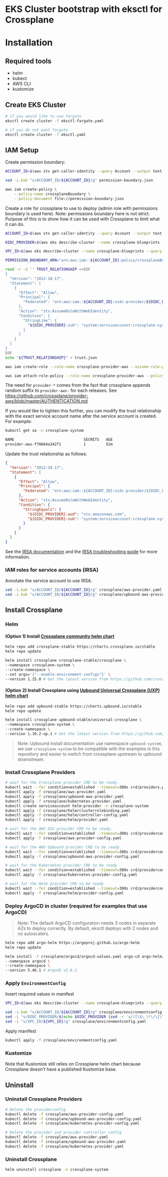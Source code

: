 # EKS Cluster bootstrap with eksctl for Crossplane

# Installation
## Required tools
- helm
- kubect
- AWS CLI
- kustomize


## Create EKS Cluster

```bash
# if you would like to use fargate
eksctl create cluster -f eksctl-fargate.yaml

# if you do not want fargate
eksctl create cluster -f eksctl.yaml
```

## IAM Setup
Create permission boundary:
```bash
ACCOUNT_ID=$(aws sts get-caller-identity --query Account --output text)

sed -i.bak "s/ACCOUNT_ID/${ACCOUNT_ID}/g" permission-boundary.json

aws iam create-policy \
    --policy-name crossplaneBoundary \
    --policy-document file://permission-boundary.json
```

Create a role for crossplane to use to deploy (admin role with permissions boundary is used here). Note: permissions boundary here is not strict. Purpose of this is to show how it can be used with Crossplane to limit what it can do.

```bash
ACCOUNT_ID=$(aws sts get-caller-identity --query Account --output text)

OIDC_PROVIDER=$(aws eks describe-cluster --name crossplane-blueprints --query "cluster.identity.oidc.issuer" --output text | sed -e "s/^https:\/\///")

VPC_ID=$(aws eks describe-cluster --name crossplane-blueprints --query "cluster.resourcesVpcConfig.vpcId" --output text)

PERMISSION_BOUNDARY_ARN="arn:aws:iam::${ACCOUNT_ID}:policy/crossplaneBoundary"

read -r -d '' TRUST_RELATIONSHIP <<EOF
{
  "Version": "2012-10-17",
  "Statement": [
    {
      "Effect": "Allow",
      "Principal": {
        "Federated": "arn:aws:iam::${ACCOUNT_ID}:oidc-provider/${OIDC_PROVIDER}"
      },
      "Action": "sts:AssumeRoleWithWebIdentity",
      "Condition": {
        "StringLike": {
          "${OIDC_PROVIDER}:sub": "system:serviceaccount:crossplane-system:provider-*"
        }
      }
    }
  ]
}
EOF
echo "${TRUST_RELATIONSHIP}" > trust.json

aws iam create-role --role-name crossplane-provider-aws --assume-role-policy-document file://trust.json --description "IAM role for provider-aws" --permissions-boundary ${PERMISSION_BOUNDARY_ARN}

aws iam attach-role-policy --role-name crossplane-provider-aws --policy-arn=arn:aws:iam::aws:policy/AdministratorAccess

```
The need for `provider-*` comes from the fact that crossplane appends random suffix to `provider-aws-` for each releases. See https://github.com/crossplane/provider-aws/blob/master/AUTHENTICATION.md

If you would like to tighten this further, you can modify the trust relationship with the exact service account name after the service account is created. For example:
```bash
kubectl get sa -n crossplane-system

NAME                               SECRETS   AGE
provider-aws-f78664a342f1          1         52m
```
Update the trust relationship as follows:
```json
{
  "Version": "2012-10-17",
  "Statement": [
    {
      "Effect": "Allow",
      "Principal": {
        "Federated": "arn:aws:iam::${ACCOUNT_ID}:oidc-provider/${OIDC_PROVIDER}"
      },
      "Action": "sts:AssumeRoleWithWebIdentity",
      "Condition": {
        "StringEquals": {
          "${OIDC_PROVIDER}:aud": "sts.amazonaws.com",
          "${OIDC_PROVIDER}:sub": "system:serviceaccount:crossplane-system:provider-aws-f78664a342f1"
        }
      }
    }
  ]
}
```
See the [IRSA documentation](https://docs.aws.amazon.com/eks/latest/userguide/create-service-account-iam-policy-and-role.html) and the [IRSA troubleshooting guide](https://aws.amazon.com/premiumsupport/knowledge-center/eks-troubleshoot-IRSA-errors/) for more information.
### IAM roles for service accounts (IRSA)
Annotate the service account to use IRSA.

```bash
sed -i.bak "s/ACCOUNT_ID/${ACCOUNT_ID}/g" crossplane/aws-provider.yaml
sed -i.bak "s/ACCOUNT_ID/${ACCOUNT_ID}/g" crossplane/upbound-aws-provider.yaml
```

## Install Crossplane

### Helm


#### (Option 1) Install [Crossplane community helm chart](https://github.com/crossplane/crossplane/tree/master/cluster/charts/crossplane)
```bash
helm repo add crossplane-stable https://charts.crossplane.io/stable
helm repo update

helm install crossplane crossplane-stable/crossplane \
--namespace crossplane-system \
--create-namespace \
--set args='{"--enable-environment-configs"}' \
--version 1.15.0 # Get the latest version from https://github.com/crossplane/crossplane/releases

```

#### (Option 2) Install Crossplane using [Upbound Universal Crossplane (UXP) helm chart](https://github.com/upbound/universal-crossplane/tree/main/cluster/charts/universal-crossplane)

```bash
helm repo add upbound-stable https://charts.upbound.io/stable
helm repo update

helm install crossplane upbound-stable/universal-crossplane \
--namespace crossplane-system \
--create-namespace \
--version 1.10.2-up.1 # Get the latest version from https://github.com/upbound/universal-crossplane/releases

```
> Note: Upbound install documentation use namespace `upbound-system`, we use `crossplane-system` to be compatible with the examples in this repository and easier to switch from crossplane upstream to upbound downstream.


### Install Crossplane Providers

```bash
# wait for the Crossplane provider CRD to be ready.
kubectl wait --for condition=established --timeout=300s crd/providers.pkg.crossplane.io
kubectl apply -f crossplane/aws-provider.yaml
kubectl apply -f crossplane/upbound-aws-provider.yaml
kubectl apply -f crossplane/kubernetes-provider.yaml
kubectl create serviceaccount helm-provider -n crossplane-system
kubectl apply -f crossplane/helm/clusterrolebinding.yaml
kubectl apply -f crossplane/helm/controller-config.yaml
kubectl apply -f crossplane/helm/provider.yaml
```

```bash
# wait for the AWS OSS provider CRD to be ready.
kubectl wait --for condition=established --timeout=300s crd/providerconfigs.aws.crossplane.io
kubectl apply -f crossplane/aws-provider-config.yaml
```

```bash
# wait for the AWS Upbound provider CRD to be ready.
kubectl wait --for condition=established --timeout=300s crd/providerconfigs.aws.upbound.io
kubectl apply -f crossplane/upbound-aws-provider-config.yaml
```

```bash
# wait for the Kubernetes provider CRD to be ready
kubectl wait --for condition=established --timeout=300s crd/providerconfigs.kubernetes.crossplane.io
kubectl apply -f crossplane/kubernetes-provider-config.yaml
```

```bash
# wait for the Helm provider CRD to be ready
kubectl wait --for condition=established --timeout=300s crd/providerconfigs.helm.crossplane.io
kubectl apply -f crossplane/helm/provider-config.yaml
```
### Deploy ArgoCD in cluster (required for examples that use ArgoCD)
> Note: The default ArgoCD configuration needs 3 nodes in separate AZs to deploy correctly. By default, eksctl deploys with 2 nodes and no autoscalers.

```bash
helm repo add argo-helm https://argoproj.github.io/argo-helm
helm repo update

helm install -f crossplane/argocd/argocd-values.yaml argo-cd argo-helm/argo-cd \
--namespace argocd \
--create-namespace \
--version 5.46.1 # ArgoCD v2.8.3
```
### Apply `EnvironmentConfig`
Insert required values in manifest
```bash
VPC_ID=$(aws eks describe-cluster --name crossplane-blueprints --query "cluster.resourcesVpcConfig.vpcId" --output text)

sed -i.bak "s/ACCOUNT_ID/${ACCOUNT_ID}/g" crossplane/environmentconfig.yaml
sed -i "s/OIDC_PROVIDER/$(echo $OIDC_PROVIDER |sed -r 's/([\$\.\*\/\[\\^])/\\\1/g'|sed 's/[]]/\[]]/g')/g" crossplane/environmentconfig.yaml
sed -i "s/VPC_ID/${VPC_ID}/g" crossplane/environmentconfig.yaml
```
Apply manifest
```bash
kubectl apply -f crossplane/environmentconfig.yaml 
```
### Kustomize
Note that Kustomize still relies on Crossplane helm chart because Crossplane doesn't have a published Kustomize base.


## Uninstall

### Uninstall Crossplane Providers


```bash
# Delete the providerconfig
kubectl delete -f crossplane/aws-provider-config.yaml
kubectl delete -f crossplane/upbound-aws-provider-config.yaml
kubectl delete -f crossplane/kubernetes-provider-config.yaml

# Delete the provider and provider controller config
kubectl delete -f crossplane/aws-provider.yaml
kubectl delete -f crossplane/upbound-aws-provider.yaml
kubectl delete -f crossplane/kubernetes-provider.yaml
```

### Uninstall Crossplane

```bash
helm uninstall crossplane -n crossplane-system
```
